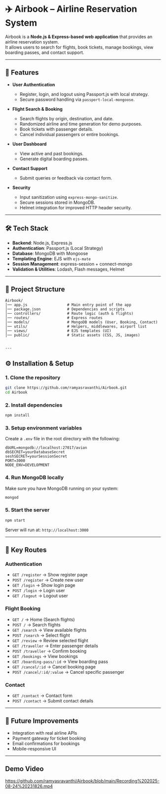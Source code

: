 # ✈️ Airbook – Airline Reservation System

Airbook is a **Node.js & Express-based web application** that provides an airline reservation system.  
It allows users to search for flights, book tickets, manage bookings, view boarding passes, and contact support.

---

## 🚀 Features

- **User Authentication**
  - Register, login, and logout using Passport.js with local strategy.
  - Secure password handling via `passport-local-mongoose`.

- **Flight Search & Booking**
  - Search flights by origin, destination, and date.
  - Randomized airline and time generation for demo purposes.
  - Book tickets with passenger details.
  - Cancel individual passengers or entire bookings.

- **User Dashboard**
  - View active and past bookings.
  - Generate digital boarding passes.

- **Contact Support**
  - Submit queries or feedback via contact form.

- **Security**
  - Input sanitization using `express-mongo-sanitize`.
  - Secure sessions stored in MongoDB.
  - Helmet integration for improved HTTP header security.

---

## 🛠️ Tech Stack

- **Backend**: Node.js, Express.js
- **Authentication**: Passport.js (Local Strategy)
- **Database**: MongoDB with Mongoose
- **Templating Engine**: EJS with `ejs-mate`
- **Session Management**: express-session + connect-mongo
- **Validation & Utilities**: Lodash, Flash messages, Helmet

---

## 📂 Project Structure

```
Airbook/
│── app.js                  # Main entry point of the app
│── package.json            # Dependencies and scripts
│── controllers/            # Route logic (auth & flights)
│── routes/                 # Express routes
│── models/                 # MongoDB models (User, Booking, Contact)
│── utils/                  # Helpers, middlewares, airport list
│── views/                  # EJS templates (UI)
│── public/                 # Static assets (CSS, JS, images)
```
````

---
````
## ⚙️ Installation & Setup

### 1. Clone the repository
```bash
git clone https://github.com/ramyasravanthi/Airbook.git
cd Airbook
````

### 2. Install dependencies

```bash
npm install
```

### 3. Setup environment variables

Create a `.env` file in the root directory with the following:

```
dbURL=mongodb://localhost:27017/avian
dbSECRET=yourDatabaseSecret
seshSECRET=yourSessionSecret
PORT=3000
NODE_ENV=DEVELOPMENT
```

### 4. Run MongoDB locally

Make sure you have MongoDB running on your system:

```bash
mongod
```

### 5. Start the server

```bash
npm start
```

Server will run at: `http://localhost:3000`

---

## 🔑 Key Routes

### Authentication

* `GET /register` → Show register page
* `POST /register` → Create new user
* `GET /login` → Show login page
* `POST /login` → Login user
* `GET /logout` → Logout user

### Flight Booking

* `GET /` → Home (Search flights)
* `POST /` → Search flights
* `GET /search` → View available flights
* `POST /search` → Select flight
* `GET /review` → Review selected flight
* `GET /traveller` → Enter passenger details
* `POST /traveller` → Confirm booking
* `GET /bookings` → View bookings
* `GET /boarding-pass/:id` → View boarding pass
* `GET /cancel/:id` → Cancel booking page
* `POST /cancel/:id/:value` → Cancel specific passenger

### Contact

* `GET /contact` → Contact form
* `POST /contact` → Submit contact details

---

## 📖 Future Improvements

* Integration with real airline APIs
* Payment gateway for ticket booking
* Email confirmations for bookings
* Mobile-responsive UI

---
## Demo Video

[https://github.com/ramyasravanthi/Airbook/blob/main/Recording%202025-08-24%20231826.mp4
](https://github.com/ramyasravanthi/Airbook/blob/3ead2735c0110ed06f98256629d44b31ca094191/Recording%202025-08-24%20231826.mp4)
